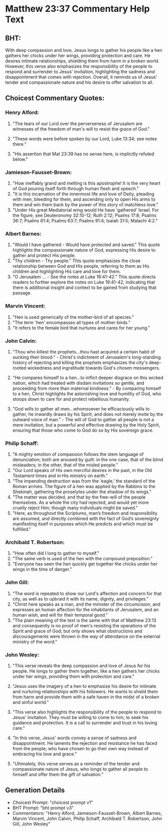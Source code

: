 # Matthew 23:37 Commentary Help Text

## BHT:
With deep compassion and love, Jesus longs to gather his people like a hen gathers her chicks under her wings, providing protection and care. He desires intimate relationships, shielding them from harm in a broken world. However, this verse also emphasizes the responsibility of the people to respond and surrender to Jesus' invitation, highlighting the sadness and disappointment that comes with rejection. Overall, it reminds us of Jesus' tender and compassionate nature and his desire to offer salvation to all.

## Choicest Commentary Quotes:
### Henry Alford:
1. "The tears of our Lord over the perverseness of Jerusalem are witnesses of the freedom of man's will to resist the grace of God." 

2. "These words were before spoken by our Lord, Luke 13:34; see notes there."

3. "His assertion that Mat 23:39 has no sense here, is implicitly refuted below."

### Jamieson-Fausset-Brown:
1. "How ineffably grand and melting is this apostrophe! It is the very heart of God pouring itself forth through human flesh and speech."
2. "It is this incarnation of the innermost life and love of Deity, pleading with men, bleeding for them, and ascending only to open His arms to them and win them back by the power of this story of matchless love."
3. "Under His great Mediatorial wing would He have 'gathered' Israel. For the figure, see Deuteronomy 32:10-12; Ruth 2:12; Psalms 17:8; Psalms 36:7; Psalms 61:4; Psalms 63:7; Psalms 91:4; Isaiah 31:5; Malachi 4:2."

### Albert Barnes:
1. "Would I have gathered - Would have protected and saved." This quote highlights the compassionate nature of God, expressing His desire to gather and protect His people.
2. "Thy children - Thy people." This quote emphasizes the close relationship between God and His people, referring to them as His children and highlighting His care and love for them.
3. "O Jerusalem ... - See the notes at Luke 19:41-42." This quote directs readers to further explore the notes on Luke 19:41-42, indicating that there is additional insight and context to be gained from studying that passage.

### Marvin Vincent:
1. "Hen is used generically of the mother-bird of all species." 
2. "The term 'hen' encompasses all types of mother-birds." 
3. "It refers to the female bird that nurtures and cares for her young."

### John Calvin:
1. "Thou who killest the prophets...thou hast acquired a certain habit of sucking their blood." - Christ's indictment of Jerusalem's long-standing history of rejecting and killing the prophets emphasizes the city's deep-rooted wickedness and ingratitude towards God's chosen messengers.

2. "He compares himself to a hen...to inflict deeper disgrace on this wicked nation, which had treated with disdain invitations so gentle, and proceeding from more than maternal kindness." - By comparing himself to a hen, Christ highlights the astonishing love and humility of God, who stoops down to care for and protect rebellious humanity.

3. "God wills to gather all men...whomsoever he efficaciously wills to gather, he inwardly draws by his Spirit, and does not merely invite by the outward voice of man." - The will of God to gather all people is not a mere invitation, but a powerful and effective drawing by the Holy Spirit, ensuring that those who come to God do so by His sovereign grace.

### Philip Schaff:
1. "A mighty emotion of compassion follows the stem language of denunciation; both are aroused by guilt: in the one case, that of the blind misleaders; in the other, that of the misled people."
2. "Our Lord speaks of His own merciful desires in the past, in the Old Testament times and in His ministry on earth."
3. "The impending destruction was from the ‘eagle,’ the standard of the Roman armies. The figure of a hen was applied by the Rabbins to the Shekinah, gathering the proselytes under the shadow of its wings."
4. "The matter was decided, and that by the free-will of the people themselves. As a whole the city had rejected, and would yet more cruelly reject Him; though many individuals might be saved."
5. "Here, as throughout the Scriptures, man’s freedom and responsibility are assumed, and directly combined with the fact of God’s sovereignty manifesting itself in purposes which He predicts and which must be fulfilled."

### Archibald T. Robertson:
1. "How often did I long to gather to myself." 
2. "The same verb is used of the hen with the compound preposition." 
3. "Everyone has seen the hen quickly get together the chicks under her wings in the time of danger."

### John Gill:
1. "The word is repeated to show our Lord's affection and concern for that city, as well as to upbraid it with its name, dignity, and privileges."
2. "Christ here speaks as a man, and the minister of the circumcision, and expresses an human affection for the inhabitants of Jerusalem, and an human wish, and will for their temporal good."
3. "The plain meaning of the text is the same with that of Matthew 23:13 and consequently is no proof of men's resisting the operations of the Spirit and grace of God; but only shows what obstructions and discouragements were thrown in the way of attendance on the external ministry of the word."

### John Wesley:
1. "This verse reveals the deep compassion and love of Jesus for his people. He longs to gather them together, like a hen gathers her chicks under her wings, providing them with protection and care."

2. "Jesus uses the imagery of a hen to emphasize his desire for intimate and nurturing relationships with his followers. He wants to shield them from harm and provide them with a safe haven in the midst of a broken and sinful world."

3. "This verse also highlights the responsibility of the people to respond to Jesus' invitation. They must be willing to come to him, to seek his guidance and protection. It is a call to surrender and trust in his loving care."

4. "In this verse, Jesus' words convey a sense of sadness and disappointment. He laments the rejection and resistance he has faced from the people, who have chosen to go their own way instead of embracing his love and grace."

5. "Ultimately, this verse serves as a reminder of the tender and compassionate nature of Jesus, who longs to gather all people to himself and offer them the gift of salvation."


## Generation Details
- Choicest Prompt: "choicest prompt v1"
- BHT Prompt: "bht prompt v3"
- Commentators: "Henry Alford, Jamieson-Fausset-Brown, Albert Barnes, Marvin Vincent, John Calvin, Philip Schaff, Archibald T. Robertson, John Gill, John Wesley"
